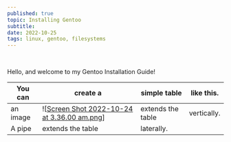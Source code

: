 ```yaml
---
published: true
topic: Installing Gentoo
subtitle: 
date: 2022-10-25
tags: linux, gentoo, filesystems
---
```


<br>

Hello, and welcome to my Gentoo Installation Guide!

| You can  | create a                                      | simple table      | like this.  |
| -------- | --------------------------------------------- | ----------------- | ----------- |
| an image | ![[Screen Shot 2022-10-24 at 3.36.00 am.png]] | extends the table | vertically. |
| A pipe   | extends the table                             | laterally.        |             |


[//begin]: # "Autogenerated link references for markdown compatibility"
[Screen Shot 2022-10-24 at 3.36.00 am.png]: <../assets/attachments/Screen Shot 2022-10-24 at 3.36.00 am.png> "Screen Shot 2022-10-24 at 3.36.00 am.png"
[//end]: # "Autogenerated link references"
